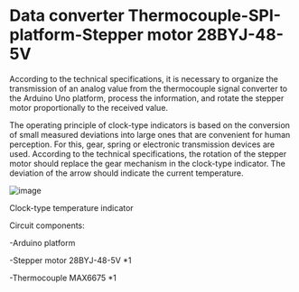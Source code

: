 Data converter Thermocouple-SPI-platform-Stepper motor 28BYJ-48-5V
=

  According to the technical specifications, it is necessary to organize the transmission of an analog value from the thermocouple signal converter to the Arduino Uno platform, process the information, and rotate the stepper motor proportionally to the received value.
  
  The operating principle of clock-type indicators is based on the conversion of small measured deviations into large ones that are convenient for human perception. For this, gear, spring or electronic transmission devices are used.
According to the technical specifications, the rotation of the stepper motor should replace the gear mechanism in the clock-type indicator. The deviation of the arrow should indicate the current temperature.

![image](https://github.com/user-attachments/assets/5d141d18-aef0-4002-819b-4f4f111c1871)

Clock-type temperature indicator

Circuit components:

-Arduino platform

-Stepper motor 28BYJ-48-5V *1

-Thermocouple MAX6675 *1

